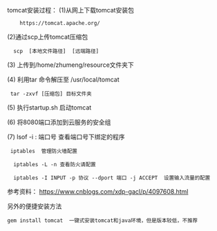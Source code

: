 ﻿tomcat安装过程：
(1)从网上下载tomcat安装包

        https://tomcat.apache.org/

(2)通过scp上传tomcat压缩包
  
      scp  [本地文件路径]  [远端路径]

(3) 上传到/home/zhumeng/resource文件夹下

(4) 利用tar 命令解压至 /usr/local/tomcat
   
     tar -zxvf [压缩包] 目标文件夹 

(5) 执行startup.sh 
    启动tomcat 

(6) 将8080端口添加到云服务的安全组

(7)
     lsof -i : 端口号
     查看端口号下绑定的程序
    
     iptables  管理防火墙配置
     
      iptables -L -n 查看防火请配置
      
      iptables -I INPUT -p 协议 --dport 端口 -j ACCEPT  设置输入流量的配置

    
   
参考资料：
https://www.cnblogs.com/xdp-gacl/p/4097608.html


另外的便捷安装方法
    
    gem install tomcat  一键式安装tomcat和java环境，但是版本较低，不推荐